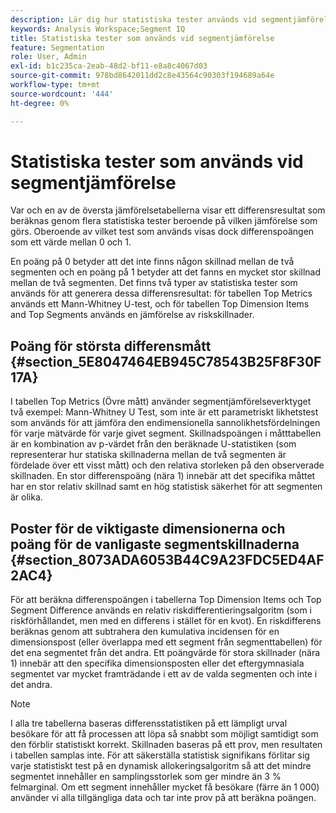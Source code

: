 ```yaml
---
description: Lär dig hur statistiska tester används vid segmentjämförelse.
keywords: Analysis Workspace;Segment IQ
title: Statistiska tester som används vid segmentjämförelse
feature: Segmentation
role: User, Admin
exl-id: b1c235ca-2eab-48d2-bf11-e8a8c4067d03
source-git-commit: 978bd8642011dd2c8e43564c90303f194689a64e
workflow-type: tm+mt
source-wordcount: '444'
ht-degree: 0%

---
```


# Statistiska tester som används vid segmentjämförelse

Var och en av de översta jämförelsetabellerna visar ett differensresultat som beräknas genom flera statistiska tester beroende på vilken jämförelse som görs. Oberoende av vilket test som används visas dock differenspoängen som ett värde mellan 0 och 1.

En poäng på 0 betyder att det inte finns någon skillnad mellan de två segmenten och en poäng på 1 betyder att det fanns en mycket stor skillnad mellan de två segmenten. Det finns två typer av statistiska tester som används för att generera dessa differensresultat: för tabellen Top Metrics används ett Mann-Whitney U-test, och för tabellen Top Dimension Items and Top Segments används en jämförelse av riskskillnader.

## Poäng för största differensmått {#section_5E8047464EB945C78543B25F8F30F17A}

I tabellen Top Metrics (Övre mått) använder segmentjämförelseverktyget två exempel: Mann-Whitney U Test, som inte är ett parametriskt likhetstest som används för att jämföra den endimensionella sannolikhetsfördelningen för varje mätvärde för varje givet segment. Skillnadspoängen i måtttabellen är en kombination av p-värdet från den beräknade U-statistiken (som representerar hur statiska skillnaderna mellan de två segmenten är fördelade över ett visst mått) och den relativa storleken på den observerade skillnaden. En stor differenspoäng (nära 1) innebär att det specifika måttet har en stor relativ skillnad samt en hög statistisk säkerhet för att segmenten är olika.

## Poster för de viktigaste dimensionerna och poäng för de vanligaste segmentskillnaderna {#section_8073ADA6053B44C9A23FDC5ED4AF2AC4}

För att beräkna differenspoängen i tabellerna Top Dimension Items och Top Segment Difference används en relativ riskdifferentieringsalgoritm (som i riskförhållandet, men med en differens i stället för en kvot). En riskdifferens beräknas genom att subtrahera den kumulativa incidensen för en dimensionspost (eller överlappa med ett segment från segmenttabellen) för det ena segmentet från det andra. Ett poängvärde för stora skillnader (nära 1) innebär att den specifika dimensionsposten eller det eftergymnasiala segmentet var mycket framträdande i ett av de valda segmenten och inte i det andra.

>[!NOTE]
>
>I alla tre tabellerna baseras differensstatistiken på ett lämpligt urval besökare för att få processen att löpa så snabbt som möjligt samtidigt som den förblir statistiskt korrekt. Skillnaden baseras på ett prov, men resultaten i tabellen samplas inte. För att säkerställa statistisk signifikans förlitar sig varje statistiskt test på en dynamisk allokeringsalgoritm så att det mindre segmentet innehåller en samplingsstorlek som ger mindre än 3 % felmarginal. Om ett segment innehåller mycket få besökare (färre än 1 000) använder vi alla tillgängliga data och tar inte prov på att beräkna poängen.
